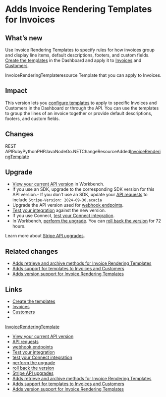 # Adds Invoice Rendering Templates for Invoices

## What’s new

Use Invoice Rendering Templates to specify rules for how invoices group and
display line items, default descriptions, footers, and custom fields. [Create
the
templates](https://docs.stripe.com/invoicing/group-line-items#create-an-invoice-rendering-template)
in the Dashboard and apply it to
[Invoices](https://docs.stripe.com/api/invoices) and
[Customers](https://docs.stripe.com/api/customers).

InvoiceRenderingTemplateresource
Template that you can apply to Invoices.

## Impact

This version lets you [configure
templates](https://docs.stripe.com/invoicing/group-line-items#create-an-invoice-rendering-template)
to apply to specific Invoices and Customers in the Dashboard or through the API.
You can use the templates to group the lines of an invoice together or provide
default descriptions, footers, and custom fields.

## Changes

REST
APIRubyPythonPHPJavaNodeGo.NETChangeResourceAdded[InvoiceRenderingTemplate](https://docs.stripe.com/api/invoice-rendering-template/object)
## Upgrade

- [View your current API
version](https://docs.stripe.com/upgrades#view-your-api-version-and-the-latest-available-upgrade-in-workbench)
in Workbench.
- If you use an SDK, upgrade to the corresponding SDK version for this API
version.- If you don’t use an SDK, update your [API
requests](https://docs.stripe.com/api/versioning) to include `Stripe-Version:
2024-09-30.acacia`
- Upgrade the API version used for [webhook
endpoints](https://docs.stripe.com/webhooks/versioning).
- [Test your integration](https://docs.stripe.com/testing) against the new
version.
- If you use Connect, [test your Connect
integration](https://docs.stripe.com/connect/testing).
- In Workbench, [perform the
upgrade](https://docs.stripe.com/upgrades#perform-the-upgrade). You can [roll
back the version](https://docs.stripe.com/upgrades#roll-back-your-api-version)
for 72 hours.

Learn more about [Stripe API upgrades](https://docs.stripe.com/upgrades).

## Related changes

- [Adds retrieve and archive methods for Invoice Rendering
Templates](https://docs.stripe.com/changelog/acacia/2024-09-30/invoice-rendering-template-methods)
- [Adds support for templates to Invoices and
Customers](https://docs.stripe.com/changelog/acacia/2024-09-30/invoice-rendering-template-parameter)
- [Adds version support for Invoice Rendering
Templates](https://docs.stripe.com/changelog/acacia/2024-09-30/invoice-rendering-template-version)

## Links

- [Create the
templates](https://docs.stripe.com/invoicing/group-line-items#create-an-invoice-rendering-template)
- [Invoices](https://docs.stripe.com/api/invoices)
- [Customers](https://docs.stripe.com/api/customers)
-
[InvoiceRenderingTemplate](https://docs.stripe.com/api/invoice-rendering-template/object)
- [View your current API
version](https://docs.stripe.com/upgrades#view-your-api-version-and-the-latest-available-upgrade-in-workbench)
- [API requests](https://docs.stripe.com/api/versioning)
- [webhook endpoints](https://docs.stripe.com/webhooks/versioning)
- [Test your integration](https://docs.stripe.com/testing)
- [test your Connect integration](https://docs.stripe.com/connect/testing)
- [perform the upgrade](https://docs.stripe.com/upgrades#perform-the-upgrade)
- [roll back the
version](https://docs.stripe.com/upgrades#roll-back-your-api-version)
- [Stripe API upgrades](https://docs.stripe.com/upgrades)
- [Adds retrieve and archive methods for Invoice Rendering
Templates](https://docs.stripe.com/changelog/acacia/2024-09-30/invoice-rendering-template-methods)
- [Adds support for templates to Invoices and
Customers](https://docs.stripe.com/changelog/acacia/2024-09-30/invoice-rendering-template-parameter)
- [Adds version support for Invoice Rendering
Templates](https://docs.stripe.com/changelog/acacia/2024-09-30/invoice-rendering-template-version)